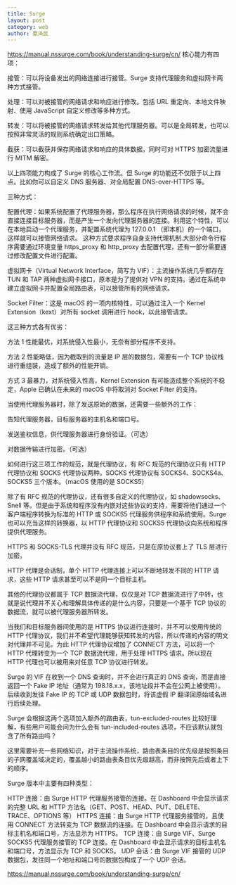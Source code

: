 ```yaml
---
title: Surge
layout: post
category: web
author: 夏泽民
---
```

https://manual.nssurge.com/book/understanding-surge/cn/
核心能力有四项：

接管：可以将设备发出的网络连接进行接管。Surge 支持代理服务和虚拟网卡两种方式接管。

处理：可以对被接管的网络请求和响应进行修改。包括 URL 重定向、本地文件映射、使用 JavaScript 自定义修改等多种方式。

转发：可以将被接管的网络请求转发给其他代理服务器。可以是全局转发，也可以按照非常灵活的规则系统确定出口策略。

截获：可以截获并保存网络请求和响应的具体数据，同时可对 HTTPS 加密流量进行 MITM 解密。

以上四项能力构成了 Surge 的核心工作流。但 Surge 的功能还不仅限于以上四点。比如你可以自定义 DNS 服务器、对全局配置 DNS-over-HTTPS 等。
<!-- more -->
三种方式：

配置代理：如果系统配置了代理服务器，那么程序在执行网络请求的时候，就不会直接连接目标服务器，而是产生一个发向代理服务器的连接。利用这个特性，可以在本地启动一个代理服务，并配置系统代理为 127.0.0.1 （即本机）的一个端口，这样就可以接管网络请求。
这种方式要求程序自身支持代理机制.大部分命令行程序需要通过环境变量 https_proxy 和 http_proxy 去配置代理，还有一部分需要通过修改配置文件进行配置。

虚拟网卡（Virtual Network Interface，简写为 VIF）：主流操作系统几乎都存在 TUN 和 TAP 两种虚拟网卡接口，原本是为了提供对 VPN 的支持。通过在系统中建立虚拟网卡并配置全局路由表，可以接管所有的网络请求。

Socket Filter：这是 macOS 的一项内核特性，可以通过注入一个 Kernel Extension（kext）对所有 socket 调用进行 hook，以此接管请求。

这三种方式各有优劣：

方法 1 性能最优，对系统侵入性最小，无奈有部分程序不支持。

方法 2 性能略低，因为截取到的流量是 IP 层的数据包，需要有一个 TCP 协议栈进行重组装，造成了额外的性能开销。

方式 3 最暴力，对系统侵入性高，Kernel Extension 有可能造成整个系统的不稳定，Apple 已确认在未来的 macOS 中将取消对 Socket Filter 的支持。

当使用代理服务器时，除了发送原始的数据，还需要一些额外的工作：

告知代理服务器，目标服务器的主机名和端口号。

发送鉴权信息，供代理服务器进行身份验证。（可选）

对数据传输进行加密。（可选）

如何进行这三项工作的规范，就是代理协议，有 RFC 规范的代理协议只有 HTTP 代理协议和 SOCKS 代理协议两种。SOCKS 代理协议有 SOCKS4、SOCKS4a、SOCKS5 三个版本。（macOS 使用的是 SOCKS5）

除了有 RFC 规范的代理协议，还有很多自定义的代理协议，如 shadowsocks、Snell 等。但是由于系统和程序没有内嵌对这些协议的支持，需要将他们通过一个客户端程序转换为标准的 HTTP 或 SOCKS5 代理服务供程序和系统使用。Surge 也可以充当这样的转换器，以 HTTP 代理协议和 SOCKS5 代理协议向系统和程序提供代理服务。

HTTPS 和 SOCKS-TLS 代理并没有 RFC 规范，只是在原协议套上了 TLS 层进行加密。

 HTTP 代理是会话制，单个 HTTP 代理连接上可以不断地转发不同的 HTTP 请求，这些 HTTP 请求甚至可以不是同一个目标主机。
 
 其他的代理协议都属于 TCP 数据流代理，仅仅是对 TCP 数据流进行了中转，也就是说代理并不关心和理解具体传递的是什么内容，只要是一个基于 TCP 协议的数据流，就可以被代理服务器所转发。

当我们和目标服务器间使用的是 HTTPS 协议进行连接时，并不可以使用传统的 HTTP 代理协议，我们并不希望代理能够获知转发的内容，所以传递的内容的明文对代理并不可见。为此 HTTP 代理协议增加了 CONNECT 方法，可以将一个 HTTP 代理转变为一个 TCP 数据流代理，用于处理 HTTPS 请求。所以现在 HTTP 代理也可以被用来对任意 TCP 协议进行转发。

Surge 的 VIF 在收到一个 DNS 查询时，并不会进行真正的 DNS 查询，而是直接返回一个 Fake IP 地址（通常为 198.18.x.x，该地址段并不会在公网上被使用）。后续收到发往 Fake IP 的 TCP 或 UDP 数据包时，将该虚假 IP 翻译回原始域名进行后续处理。

Surge 会根据这两个选项加入额外的路由表，tun-excluded-routes 比较好理解，有些用户可能会问为什么会有 tun-included-routes 选项，不应该默认就包含了所有路由吗？

这里需要补充一些网络知识，对于主流操作系统，路由表条目的优先级是按照条目的子网覆盖域决定的，覆盖越小的路由表条目优先级越高，而非按照先后或者上下的顺序。


Surge 版本中主要有四种类型：

HTTP 连接：由 Surge HTTP 代理服务接管的连接。在 Dashboard 中会显示请求的完整 URL 和 HTTP 方法名（GET、POST、HEAD、PUT、DELETE、TRACE、OPTIONS 等）
HTTPS 连接：由 Surge HTTP 代理服务接管的，且使用 CONNECT 方法转变为 TCP 数据流的连接。在 Dashboard 中会显示请求的目标主机名和端口号，方法显示为 HTTPS。
TCP 连接：由 Surge VIF、Surge SOCKS5 代理服务接管的 TCP 连接。在 Dashboard 中会显示请求的目标主机名和端口号，方法显示为 TCP 和 SOCKS。
UDP 会话：由 Surge VIF 接管的 UDP 数据包，发往同一个地址和端口号的数据包构成了一个 UDP 会话。

https://manual.nssurge.com/book/understanding-surge/cn/





